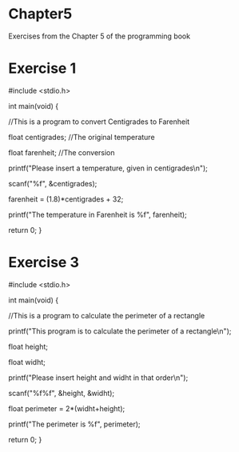 # Chapter5
Exercises from the Chapter 5 of the programming book

# Exercise 1

#include <stdio.h>

int main(void) {
  
//This is a program to convert Centigrades to Farenheit

  float centigrades; //The original temperature
  
  float farenheit; //The conversion
  
  printf("Please insert a temperature, given in centigrades\n");
  
  scanf("%f", &centigrades);
  
  farenheit = (1.8)*centigrades + 32;
  
  printf("The temperature in Farenheit is %f", farenheit);

  return 0;
}

# Exercise 3

#include <stdio.h>

int main(void) {
  
//This is a program to calculate the perimeter of a rectangle

  printf("This program is to calculate the perimeter of a rectangle\n");
  
  float height; 
  
  float widht; 
  
  printf("Please insert height and widht in that order\n");
  
  scanf("%f%f", &height, &widht);
  
  float perimeter = 2*(widht+height);
  
  printf("The perimeter is %f", perimeter);

  return 0;
}
